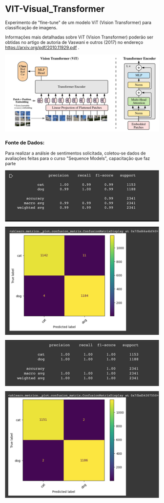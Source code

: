 # VIT-Visual_Transformer
Experimento de "fine-tune" de um modelo ViT (Vision Transformer) para classificação de imagens.

Informações mais detalhadas sobre ViT (Vision Transformer) poderão ser obtidas no artigo de autoria de Vaswani
e outros (2017) no endereço https://arxiv.org/pdf/2010.11929.pdf .


![](/img/VIT-Vision-Transformer.jpeg)

### Fonte de Dados: 
Para realizar a análsie de sentimentos solicitada, coletou-se dados de avaliações feitas para o curso "Sequence Models", capacitação que faz parte 

![](/img/modelo-fine-tunning-acuracia.png)

![](/img/modelo-fine-tunning-matriz-confusao.png)

![](/img/modelo-Kaggle-acuracia.png)

![](/img/modelo-Kaggle-matriz-confusao.png)
